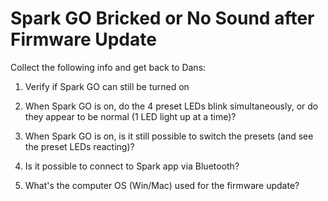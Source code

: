 # Spark GO Bricked or No Sound after Firmware Update

Collect the following info and get back to Dans:

1.  Verify if Spark GO can still be turned on
   
2.  When Spark GO is on, do the 4 preset LEDs blink simultaneously, or do they appear to be normal (1 LED light up at a time)?
   
3.  When Spark GO is on, is it still possible to switch the presets (and see the preset LEDs reacting)?
   
4.  Is it possible to connect to Spark app via Bluetooth?
   
5.  What's the computer OS (Win/Mac) used for the firmware update?  
